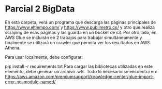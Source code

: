 # Parcial 2 BigData

En esta carpeta, verá un programa que descarga las páginas principales de https://www.eltiempo.com/ y https://www.publimetro.co/ y otro que realiza scraping de esas páginas y las guarda en un bucket de s3. Por otro lado, en AWS Glue se incluirán en 2 trabajos para trabajar simultáneamente y finalmente se utilizará un crawler que permita ver los resultados en AWS Athena.

Para usar localmente, debe configurar:

pip install -r requirements.txt
Para cargar las bibliotecas utilizadas en este elemento, debe generar un archivo .whl. Todo lo necesario se encuentra en: https://aws.amazon.com/premiumsupport/knowledge-center/glue-import-error-no-module-named/
